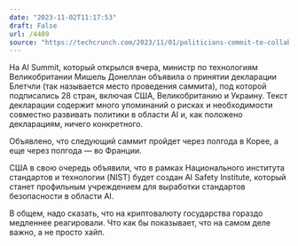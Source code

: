 ```yaml
---
date: "2023-11-02T11:17:53"
draft: False
url: /4409
source: "https://techcrunch.com/2023/11/01/politicians-commit-to-collaborate-to-tackle-ai-safety-us-launches-safety-institute/"
---
```


На AI Summit, который открылся вчера, министр по технологиям Великобритании Мишель Донеллан объявила о принятии декларации Блетчли (так называется место проведения саммита), под которой подписались 28 стран, включая США, Великобританию и Украину. Текст декларации содержит много упоминаний о рисках и необходимости совместно развивать политики в области AI и, как положено декларациям, ничего конкретного.

Объявлено, что следующий саммит пройдет через полгода в Корее, а еще через полгода — во Франции.

США в свою очередь объявили, что в рамках Национального института стандартов и технологии (NIST) будет создан AI Safety Institute, который станет профильным учреждением для выработки стандартов безопасности в области AI.

В общем, надо сказать, что на криптовалюту государства гораздо медленнее реагировали. Что как бы показывает, что на самом деле важно, а не просто хайп.
